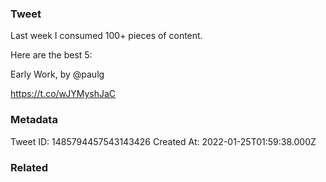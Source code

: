 ### Tweet
Last week I consumed 100+ pieces of content.

Here are the best 5:

Early Work, by @paulg 

https://t.co/wJYMyshJaC

### Metadata
Tweet ID: 1485794457543143426
Created At: 2022-01-25T01:59:38.000Z

### Related

